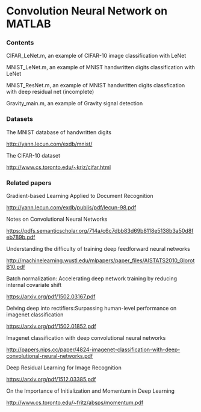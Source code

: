 # Convolution Neural Network on MATLAB

###  Contents
CIFAR_LeNet.m, an example of CIFAR-10 image classification with LeNet

MNIST_LeNet.m, an example of MNIST handwritten digits classification with LeNet

MNIST_ResNet.m, an example of MNIST handwritten digits classfication with deep residual net (incomplete)

Gravity_main.m, an example of Gravity signal detection

### Datasets

The MNIST database of handwritten digits

http://yann.lecun.com/exdb/mnist/

The CIFAR-10 dataset

http://www.cs.toronto.edu/~kriz/cifar.html

    
### Related papers

Gradient-based Learning Applied to Document Recognition

http://yann.lecun.com/exdb/publis/pdf/lecun-98.pdf

Notes on Convolutional Neural Networks

https://pdfs.semanticscholar.org/714a/c6c7dbb83d69b8118e5138b3a50d8feb789b.pdf

Understanding the difficulty of training deep feedforward neural networks

http://machinelearning.wustl.edu/mlpapers/paper_files/AISTATS2010_GlorotB10.pdf

Batch normalization: Accelerating deep network training by reducing internal covariate shift

https://arxiv.org/pdf/1502.03167.pdf

Delving deep into rectifiers:Surpassing human-level performance on imagenet classification

https://arxiv.org/pdf/1502.01852.pdf

Imagenet classification with deep convolutional neural networks

http://papers.nips.cc/paper/4824-imagenet-classification-with-deep-convolutional-neural-networks.pdf

Deep Residual Learning for Image Recognition

https://arxiv.org/pdf/1512.03385.pdf

On the Importance of Initialization and Momentum in Deep Learning

http://www.cs.toronto.edu/~fritz/absps/momentum.pdf
